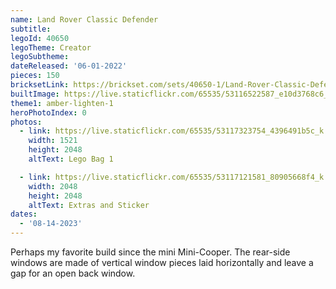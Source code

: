```yaml
---
name: Land Rover Classic Defender
subtitle:
legoId: 40650
legoTheme: Creator
legoSubtheme:
dateReleased: '06-01-2022'
pieces: 150
bricksetLink: https://brickset.com/sets/40650-1/Land-Rover-Classic-Defender
builtImage: https://live.staticflickr.com/65535/53116522587_e10d3768c6_k.jpg
theme1: amber-lighten-1
heroPhotoIndex: 0
photos:
  - link: https://live.staticflickr.com/65535/53117323754_4396491b5c_k.jpg
    width: 1521
    height: 2048
    altText: Lego Bag 1

  - link: https://live.staticflickr.com/65535/53117121581_80905668f4_k.jpg
    width: 2048
    height: 2048
    altText: Extras and Sticker
dates:
  - '08-14-2023'
---
```


Perhaps my favorite build since the mini Mini-Cooper.
The rear-side windows are made of vertical window pieces laid horizontally and leave a gap for an open back window.
